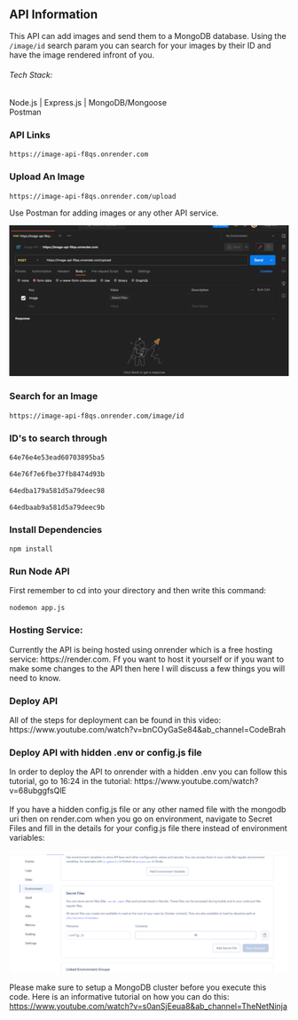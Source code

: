 <h2>API Information</h2>

This API can add images and send them to a MongoDB database. Using the ```/image/id``` search param you can search for your images by their ID and have the image rendered infront of you. 

<!-- <br/> -->
<h6>Tech Stack:</h6>
Node.js | Express.js | MongoDB/Mongoose
<br/>
Postman

<h3>API Links</h3>

```
https://image-api-f8qs.onrender.com
```

<h3>Upload An Image</h3>

```
https://image-api-f8qs.onrender.com/upload
```
Use Postman for adding images or any other API service.
<br/>

<img src="/postman.png"/>

<!-- <br/> -->
<h3>Search for an Image</h3>

```
https://image-api-f8qs.onrender.com/image/id
```

<h3>ID's to search through</h3>

```
64e76e4e53ead60703895ba5
```

```
64e76f7e6fbe37fb8474d93b
```

```
64edba179a581d5a79deec98
```

```
64edbaab9a581d5a79deec9b
```

<h3>Install Dependencies</h3>

```
npm install
```

<h3>Run Node API</h3>
First remember to cd into your directory and then write this command:

```
nodemon app.js
```

<h3>Hosting Service:</h3>
Currently the API is being hosted using onrender which is a free hosting service: https://render.com. Ff you want to host it yourself or if you want to make some changes to the API then here I will discuss a few things you will need to know.

<h3>Deploy API</h3>
All of the steps for deployment can be found in this video: https://www.youtube.com/watch?v=bnCOyGaSe84&ab_channel=CodeBrah

<h3>Deploy API with hidden .env or config.js file</h3>
In order to deploy the API to onrender with a hidden .env you can follow this tutorial, go to 16:24 in the tutorial: https://www.youtube.com/watch?v=68ubggfsQlE

<br/>
<br/>
If you have a hidden config.js file or any other named file with the mongodb uri then on render.com when you go on environment, navigate to Secret Files and fill in the details for your config.js file there instead of environment variables:

<br/>
<br/>
<img src="/example.png"/>
<!-- <br /> -->
<br />

Please make sure to setup a MongoDB cluster before you execute this code. Here is an informative tutorial on how you can do this: https://www.youtube.com/watch?v=s0anSjEeua8&ab_channel=TheNetNinja

<!-- <br /> -->

